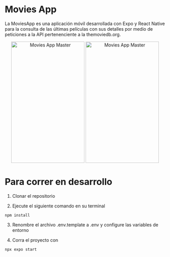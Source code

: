 # Movies App

La MoviesApp es una aplicación móvil desarrollada con Expo y React Native para la consulta de las últimas películas con sus detalles por medio de peticiones a la API pertenenciente a la themoviedb.org.

<p align="center">
    <img src="https://i.imgur.com/Ofrmj4E.jpeg" width="230" height="380" title="Movies App Master">
     <img src="https://i.imgur.com/WSHl7Pr.jpeg" width="230" height="380" title="Movies App Master">
</p>

# Para correr en desarrollo

1. Clonar el repositorio

2. Ejecute el siguiente comando en su terminal

```
npm install
```

3. Renombre el archivo .env.template a .env y configure las variables de entorno

4. Corra el proyecto con

```
npx expo start
```
